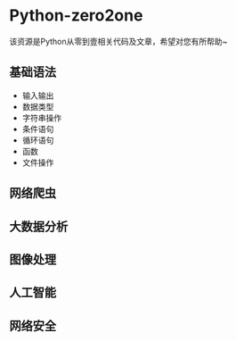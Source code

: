 # Python-zero2one
该资源是Python从零到壹相关代码及文章，希望对您有所帮助~

## 基础语法
- 输入输出
- 数据类型
- 字符串操作
- 条件语句
- 循环语句
- 函数
- 文件操作

## 网络爬虫

## 大数据分析

## 图像处理

## 人工智能

## 网络安全

